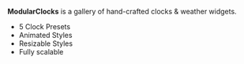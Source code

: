 <!-- START Header.mustache -->
<!-- END Header.mustache -->
<!-- START ShieldsBasic.mustache -->
<!-- END ShieldsBasic.mustache -->

<!-- START About.mustache -->
<!-- END About.mustache -->
**ModularClocks** is a gallery of hand-crafted clocks & weather widgets.

<!-- START Features.mustache -->
<!-- END Features.mustache -->
* 5 Clock Presets
* Animated Styles
* Resizable Styles 
* Fully scalable

<!-- START GetStarted.mustache -->
<!-- END GetStarted.mustache -->
<!-- START Setup.mustache -->
<!-- END Setup.mustache -->
<!-- START Footer.mustache -->
<!-- END Footer.mustache -->
